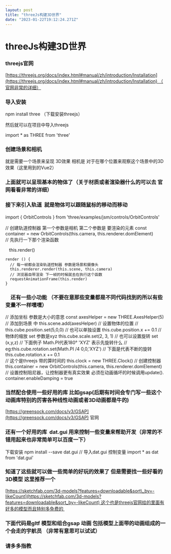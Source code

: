 ```yaml
---
layout: post
title: "threeJs构建3D世界"
date: "2023-01-22T19:12:24.271Z"
---
```

threeJs构建3D世界
=============

### threejs官网

[https://threejs.org/docs/index.html#manual/zh/introduction/Installation](https://threejs.org/docs/index.html#manual/zh/introduction/Installation) （官网非常的详细）

### 导入安装

npm install three （下载安装threejs）

然后就可以在项目中导入threejs 

import \* as THREE from 'three'

### 创建场景和相机

就是需要一个场景来呈现 3D效果 相机是 对于在哪个位置来观察这个场景中的3D效果（这里用到的Vue2）

<script>
import \* as THREE from 'three'
export default {
     camera: null,  //相机对象
      scene: null,  //场景对象
      renderer: null,  //渲染器对象
  mounted () {
    this.init()
  },
  methods: {
    init () {
      // 先创建一个场景 
      this.scene = new THREE.Scene();
      // 创建一个相机
      this.camera = new THREE.PerspectiveCamera(
        // 第一个参数是角度 75°
        75,
        // 第二个参数传入宽高比 
        // window.innerWidth / window.innerHeight,
        600 / 600,
        // 近端
        0.1,
        // 远端
        1000
      )
      // 创建相机定位 set 设置相机位置 x y z
      this.camera.position.set(0, 0, 10)
      // 把相机添加到场景
      this.scene.add(this.camera)
      // 创建一个物体   参数是宽高比 一样的大小
      const cubeGeometry = new THREE.BoxGeometry(1, 1, 1)
      // 创建物体材质
      const cubeMaterial = new THREE.MeshBasicMaterial({ color: 0Xffff00 })
      // 根据几何体和材质创建物体 参数一是物体体 参数二是材质
      const cube = new THREE.Mesh(cubeGeometry, cubeMaterial)
      // 将几何体添加到场景 
      this.scene.add(cube)

      //初始化渲染器
      this.renderer = new THREE.WebGLRenderer()
      // 设置渲染的尺寸大小 可以填屏幕大小 参数是宽高
      this.renderer.setSize(600, 600)
      // 其实现在的renderer就是画布 把画板的dom渲染到画布上
      document.querySelector('#container').appendChild(this.renderer.domElement)
      // 使用渲染器 通过相机将场景渲染出来
      this.renderer.render(this.scene, this.camera)
    }
  }
}
</script>

### 上面就可以呈现基本的物体了（关于材质或者渲染器什么的可以去 官网看看非常的详细）

### 接下来引入轨道  就是物体可以跟随鼠标的移动而移动

import { OrbitControls } from 'three/examples/jsm/controls/OrbitControls'　

// 创建轨道控制器 第一个参数是相机 第二个参数是 要渲染的元素
 const container = new OrbitControls(this.camera, this.renderer.domElement)  
// 先执行一下那个渲染函数

   this.render()

    render () {
      // 每一帧都会渲染轨道控制器 参数是场景和摄像头
      this.renderer.render(this.scene, this.camera)
      // 浏览器自带渲染 下一帧的时候就去在执行这个函数
      requestAnimationFrame(this.render)
    }

### 　还有一些小功能 （不要在意那些变量都是不同代码找到的所以有些变量不一样嘿嘿）

  //   添加坐标 参数是大小的意思
      const axesHelper = new THREE.AxesHelper(5)
      // 添加到场景 中
      this.scene.add(axesHelper)
 // 设置物体的位置
 // this.cube.position.set(5,0,0)
// 也可以单独设置
      this.cube.position.x += 0.1
  // 物体的缩放 set 参数是xyz
      this.cube.scale.set(2, 3, 1)
   // 也可以设置旋转 set (x,y,z)
   // 下面例子 Math.PI代表180° 'XYZ' 表示先旋转什么
   // eg:this.cube.rotation.set(Math.PI /4 0,0,'XYZ')
    // 下面是代表不断的旋转 
    this.cube.rotation.x += 0.1  
   // 这个是threejs 带的算时间的
      this.clock = new THREE.Clock()
 // 创建控制器
      this.container = new OrbitControls(this.camera, this.renderer.domElement)
      // 设置控制阻尼器，让控制器更有真实效果 必须在动画循坏的时候调用update().
      container.enableDamping = true

### 当然配合使用一些好用的库 比如gsap(后期有时间会专门写一些这个动画库特别的厉害各种线性动画或者3D动画都是牛的)

[https://greensock.com/docs/v3/GSAP](https://greensock.com/docs/v3/GSAP) 官网

### 还有一个好用的库  dat.gui 用来控制一些变量来帮助开发（非常的不错用起来也非常简单可以百度一下）

下载安装 npm install --save dat.gui
// 导入dat.gui 控制变量
import \* as dat from 'dat.gui'

### 知道了这些就可以做一些简单的好玩的效果了 但是需要找一些好看的3D模型 这里推荐一个

[https://sketchfab.com/3d-models?features=downloadable&sort\_by=-likeCount](https://sketchfab.com/3d-models?features=downloadable&sort_by=-likeCount) 这个也是threejs官网给的里面有好多的模型而且特别多免费的 

### 下面代码是gltf 模型和组合gsap 动画 包括模型上面带的动画组成的一个会走的宇航员 （非常有意思可以试试）

<template>
  <div>
    <div id="container" @dblclick="shopOrPlay"></div>
  </div>
</template>

<script>
import \* as THREE from 'three'
// 导入控制器
import { OrbitControls } from 'three/examples/jsm/controls/OrbitControls.js'
// 导入模型
import { GLTFLoader } from 'three/addons/loaders/GLTFLoader.js';
// 导入动画
import gsap from 'gsap'
export default {
  data () {
    return {
      camera: null,  //相机对象
      scene: null,  //场景对象
      renderer: null,  //渲染器对象
      mode: null, // 航天员
      container: null,
      flag: true,
      clock: new THREE.Clock(),
      mixer: '',
      mixers: \[\],
      animate1: null,
      baseZ: 3,
      baseR: 0.7,
      basePY: \-6,
      basePX: \-8,
      baseMixer: null,
      stars: null, //星星
      mon: null,//月球
    };
  },
  mounted () {
    this.init()
  },
  methods: {

    init () {
      // 初始化场景
      this.scene = new THREE.Scene();
      //  设置背景
      // 初始化相机 75度  宽高比 最小0.1 最大2000
      this.camera = new THREE.PerspectiveCamera(75,
        (document.documentElement.offsetWidth || window.innerWidth) / (document.documentElement.offsetHeight || window.innerHeight),
        0.1,
        100000)
      // 设置摄像头位置
      this.camera.position.set(0, 0, 10)
      // // 初始化渲染器
      this.renderer = new THREE.WebGLRenderer({
        // 抗锯齿
        // antialias: true,
        alpha: true // 这个是背景透明色
      })
      // 设置渲染器宽高
      this.renderer.setSize((document.documentElement.offsetWidth || window.innerWidth), (document.documentElement.offsetHeight || window.innerHeight))
      // 实例化控制器
      this.container = new OrbitControls(this.camera, this.renderer.domElement)
      this.container.enableDamping = true

      // 更新摄像头宽高比
      this.camera.aspect = (document.documentElement.offsetWidth || window.innerWidth) / (document.documentElement.offsetHeight || window.innerHeight);
      // // 更新摄像头投影矩阵
      this.camera.updateProjectionMatrix()
      // // 添加相机到场景
      this.scene.add(this.camera);

      // 初始化模型
      const loader = new GLTFLoader();
      // 添加月球
      loader.load('/mon/scene.gltf', (gltf) => {
        this.mon = gltf.scene
        this.mon.scale.set(1500, 1500, 1500)
        this.mon.position.set(0, -12, 0)

        this.scene.add(this.mon);

      }, undefined, function (error) {


      });
      //  创建一个超大球体 半径一千 后面的是经纬度 切分为各60
      const skyGeomtry = new THREE.SphereGeometry(5000, 50, 50)
      // 创建一个纹理
      const skMaterial = new THREE.MeshBasicMaterial({
        side: THREE.DoubleSide, //两面可见
        // 添加纹理 为星河纹理
        map: new THREE.TextureLoader().load('./images/bj.jpg')
      })
      // 把球体翻到里面能看见不然是黑色的 俩面可见就不翻转了
      skyGeomtry.scale(1, 1, 1)
      // 添加材质
      const sky = new THREE.Mesh(skyGeomtry, skMaterial)

      // 添加到场景
      this.scene.add(sky)
      // 创建宇航员
      loader.load('./yuhangyuan/scene.gltf', (gltf) => {
        this.mode = gltf.scene
        this.mode.scale.set(3, 3, 3)
        this.mode.position.set(this.basePX, this.basePY, -90)
        this.mode.rotation.set(0, 0, 0)
        this.mixer = new THREE.AnimationMixer(gltf.scene.children\[0\]);
        this.baseMixer = this.mixer.clipAction(gltf.animations\[0\]).setDuration(1)
        this.baseMixer.play();
        this.animate1 = gsap.to(this.mode.position, {
          z: this.baseZ, duration: 8, onComplete: () => {
            gsap.to(this.mode.rotation, {
              y: this.baseR \* Math.PI, duration: 1,
            })
          },
        })
        this.mixers.push(this.mixer);
        this.scene.add(this.mode);
      }, undefined, (error) \=> {

      });


      // 添加光
      let light2 = new THREE.DirectionalLight(0Xfffff, 0.3)
      light2.position.set(0, 10, 10)

      let light1 \= new THREE.HemisphereLight();
      this.scene.add(light1, light2
      )
      // // 设置渲染器编码
      this.renderer.outputEncoding = THREE.sRGBEncoding;
      // 监听屏幕大小变化修改渲染器的宽高相机比例
      window.addEventListener('resize', this.size)
      // 监听屏幕按键
      window.addEventListener('keyup', this.spacemanMove)
      document.querySelector('#container').appendChild(this.renderer.domElement)
      this.render()
    },
    render () {

      // 在这里设置阻尼感
      this.container.update()
      var delta = this.clock.getDelta();
      for (var i = 0; i < this.mixers.length; i++) { // 重复播放动画
        this.mixers\[i\].update(delta - 0.011);
      }
      this.renderer.render(this.scene, this.camera)
      requestAnimationFrame(this.render)
    },
    size () {
      this.camera.aspect = (document.documentElement.offsetWidth || window.innerWidth) / (document.documentElement.offsetHeight || window.innerHeight);
      this.camera.updateProjectionMatrix()
      this.renderer.setSize((document.documentElement.offsetWidth || window.innerWidth), (document.documentElement.offsetHeight || window.innerHeight))
    },
    // 宇航员移动
    spacemanMove (e) {
      if (!this.animate1) return
      if (!this.animate1.isActive()) {
        if (e.keyCode === 38) {
          this.animate1 = gsap.to(this.mode.position, {
            z: (this.baseZ -= 3)
          })
        }
        if (e.keyCode === 40) {
          this.animate1 = gsap.to(this.mode.position, {
            z: (this.baseZ += 3)
          })
        }
        if (e.keyCode === 37) {
          this.animate1 = gsap.to(this.mode.rotation, {
            y: (this.baseR -= 0.3) \* Math.PI
          })
        }
        if (e.keyCode === 39) {
          this.animate1 = gsap.to(this.mode.rotation, {
            y: (this.baseR += 0.3) \* Math.PI
          })
        }
        if (e.keyCode === 87) {
          this.animate1 = gsap.to(this.mode.position, {
            y: (this.basePY += 2)
          })
        }
        if (e.keyCode === 83) {
          this.animate1 = gsap.to(this.mode.position, {
            y: (this.basePY -= 2)
          })
        }
        if (e.keyCode === 65) {
          this.animate1 = gsap.to(this.mode.position, {
            x: (this.basePX -= 3)
          })
        }
        if (e.keyCode === 68) {
          this.animate1 = gsap.to(this.mode.position, {
            x: (this.basePX += 3)
          })
        }
      }
    },
    shopOrPlay () {
      if (!this.flag) {
        this.flag = true
        this.baseMixer.play()
      } else {
        this.flag = false
        this.animate1 = gsap.to(this.mode.rotation, {
          y: (this.baseR += 2) \* Math.PI,
          yoyo: true,
          duration: 10,
        })
        this.baseMixer.stop()
      }
    }
  },
  beforeDestroy () {
    window.removeEventListener('resize', this.size)
    window.removeEventListener('keyup', this.spacemanMove)
  },
}
</script>
<style scoped lang='scss'>
#container {
  background: url("@/assets/bj1.jpg");
  background\-size: cover;
}
</style>

### 请多多指教